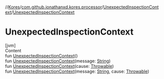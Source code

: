 //[Kores](../../index.md)/[com.github.jonathanxd.kores.processor](../index.md)/[UnexpectedInspectionContext](index.md)/[UnexpectedInspectionContext](-unexpected-inspection-context.md)



# UnexpectedInspectionContext  
[jvm]  
Content  
fun [UnexpectedInspectionContext](-unexpected-inspection-context.md)()  
fun [UnexpectedInspectionContext](-unexpected-inspection-context.md)(message: [String](https://kotlinlang.org/api/latest/jvm/stdlib/kotlin/-string/index.html))  
fun [UnexpectedInspectionContext](-unexpected-inspection-context.md)(cause: [Throwable](https://kotlinlang.org/api/latest/jvm/stdlib/kotlin/-throwable/index.html))  
fun [UnexpectedInspectionContext](-unexpected-inspection-context.md)(message: [String](https://kotlinlang.org/api/latest/jvm/stdlib/kotlin/-string/index.html), cause: [Throwable](https://kotlinlang.org/api/latest/jvm/stdlib/kotlin/-throwable/index.html))  



